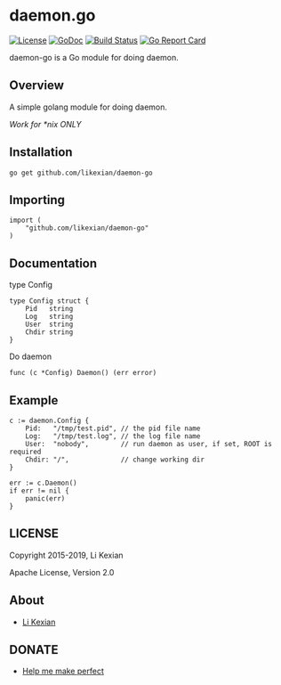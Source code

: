 # daemon.go

[![License](https://img.shields.io/badge/license-Apache%202.0-blue.svg)](LICENSE)
[![GoDoc](https://godoc.org/github.com/likexian/daemon-go?status.svg)](https://godoc.org/github.com/likexian/daemon-go)
[![Build Status](https://travis-ci.org/likexian/daemon-go.svg?branch=master)](https://travis-ci.org/likexian/daemon-go)
[![Go Report Card](https://goreportcard.com/badge/github.com/likexian/daemon-go)](https://goreportcard.com/report/github.com/likexian/daemon-go)

daemon-go is a Go module for doing daemon.

## Overview

A simple golang module for doing daemon.

*Work for \*nix ONLY*

## Installation

    go get github.com/likexian/daemon-go

## Importing

    import (
        "github.com/likexian/daemon-go"
    )

## Documentation

type Config

    type Config struct {
        Pid   string
        Log   string
        User  string
        Chdir string
    }

Do daemon

    func (c *Config) Daemon() (err error)

## Example

    c := daemon.Config {
        Pid:   "/tmp/test.pid", // the pid file name
        Log:   "/tmp/test.log", // the log file name
        User:  "nobody",        // run daemon as user, if set, ROOT is required
        Chdir: "/",             // change working dir
    }

    err := c.Daemon()
    if err != nil {
        panic(err)
    }

## LICENSE

Copyright 2015-2019, Li Kexian

Apache License, Version 2.0

## About

- [Li Kexian](https://www.likexian.com/)

## DONATE

- [Help me make perfect](https://www.likexian.com/donate/)
